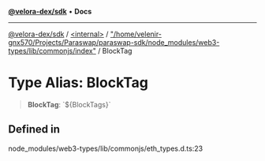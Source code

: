 [**@velora-dex/sdk**](../../../../README.md) • **Docs**

***

[@velora-dex/sdk](../../../../globals.md) / [\<internal\>](../../../README.md) / ["/home/velenir-gnx570/Projects/Paraswap/paraswap-sdk/node\_modules/web3-types/lib/commonjs/index"](../README.md) / BlockTag

# Type Alias: BlockTag

> **BlockTag**: \`$\{BlockTags\}\`

## Defined in

node\_modules/web3-types/lib/commonjs/eth\_types.d.ts:23
